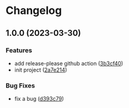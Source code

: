 # Changelog

## 1.0.0 (2023-03-30)


### Features

* add release-please github action ([3b3cf40](https://github.com/lamhq/release-demo/commit/3b3cf401c112b96a1ccb00d66f0f491b59f31b78))
* init project ([2a7e214](https://github.com/lamhq/release-demo/commit/2a7e214dedff2306bcbe987684311b7f0b040e78))


### Bug Fixes

* fix a bug ([d393c79](https://github.com/lamhq/release-demo/commit/d393c798d643809904b21e8ac2db789d83f2fd8f))
